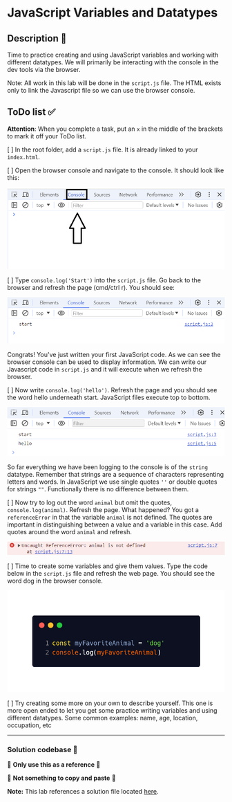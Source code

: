 # JavaScript Variables and Datatypes

## Description 📄
Time to practice creating and using JavaScript variables and working with different datatypes. We will primarily be interacting with the console in the dev tools via the browser.

Note: All work in this lab will be done in the `script.js` file. The HTML exists only to link the Javascript file so we can use the browser console. 

## ToDo list ✅
**Attention**: When you complete a task, put an `x` in the middle of the brackets to mark it off your ToDo list.

[ ] In the root folder, add a `script.js` file. It is already linked to your `index.html`. 

[ ] Open the browser console and navigate to the console. It should look like this:

![example_1](./assets/code_examples/example_1.png)

[ ] Type `console.log('Start')` into the `script.js` file. Go back to the browser and refresh the page (cmd/ctrl r). You should see:

![example_2](./assets/code_examples/example_2.png)

Congrats! You've just written your first JavaScript code. As we can see the browser console can be used to display information. We can write our Javascript code in `script.js` and it will execute when we refresh the browser.

[ ] Now write `console.log('hello')`. Refresh the page and you should see the word hello underneath start. JavaScript files execute top to bottom.

![example_3](./assets/code_examples/example_3.png)

So far everything we have been logging to the console is of the `string` datatype. Remember that strings are a sequence of characters representing letters and words. In JavaScript we use single quotes `''` or double quotes for strings `""`. Functionally there is no difference between them.

[ ] Now try to log out the word `animal` but omit the quotes, `console.log(animal)`. Refresh the page. What happened? You got a `referenceError` in that the variable `animal` is not defined. The quotes are important in distinguishing between a value and a variable in this case. Add quotes around the word `animal` and refresh.

![example_4](./assets/code_examples/example_4.png)

[ ] Time to create some variables and give them values. Type the code below in the `script.js` file and refresh the web page. You should see the word dog in the browser console.

![example_5](./assets/code_examples/example_5.png)

[ ] Try creating some more on your own to describe yourself. This one is more open ended to let you get some practice writing variables and using different datatypes. Some common examples: name, age, location, occupation, etc

---

### Solution codebase 👀
🛑 **Only use this as a reference** 🛑

💾 **Not something to copy and paste** 💾

**Note:**  This lab references a solution file located [here](https://github.com/HackerUSA-CE/saai-ic-d6-variables/tree/solution).
